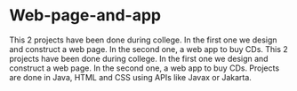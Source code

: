# Web-page-and-app
This 2 projects have been done during college. In the first one we design and construct a web page. In the second one, a web app to buy CDs. This 2 projects have been done during college. In the first one we design and construct a web page. In the second one, a web app to buy CDs. Projects are done in Java, HTML and CSS using APIs like Javax or Jakarta.
